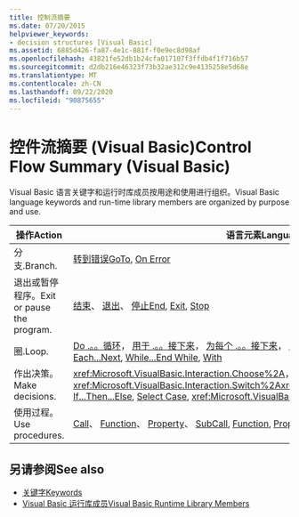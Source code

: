 ```yaml
---
title: 控制流摘要
ms.date: 07/20/2015
helpviewer_keywords:
- decision structures [Visual Basic]
ms.assetid: 6885d426-fa87-4e1c-881f-f0e9ec8d98af
ms.openlocfilehash: 43821fe52db1b24cfa017107f3ffdb4f1f716b57
ms.sourcegitcommit: d2db216e46323f73b32ae312c9e4135258e5d68e
ms.translationtype: MT
ms.contentlocale: zh-CN
ms.lasthandoff: 09/22/2020
ms.locfileid: "90875655"
---
```

# <a name="control-flow-summary-visual-basic"></a><span data-ttu-id="63256-102">控件流摘要 (Visual Basic)</span><span class="sxs-lookup"><span data-stu-id="63256-102">Control Flow Summary (Visual Basic)</span></span>

<span data-ttu-id="63256-103">Visual Basic 语言关键字和运行时库成员按用途和使用进行组织。</span><span class="sxs-lookup"><span data-stu-id="63256-103">Visual Basic language keywords and run-time library members are organized by purpose and use.</span></span>  
  
|<span data-ttu-id="63256-104">操作</span><span class="sxs-lookup"><span data-stu-id="63256-104">Action</span></span>|<span data-ttu-id="63256-105">语言元素</span><span class="sxs-lookup"><span data-stu-id="63256-105">Language element</span></span>|  
|------------|----------------------|  
|<span data-ttu-id="63256-106">分支.</span><span class="sxs-lookup"><span data-stu-id="63256-106">Branch.</span></span>|<span data-ttu-id="63256-107">[转](../statements/goto-statement.md)[到错误](../statements/on-error-statement.md)</span><span class="sxs-lookup"><span data-stu-id="63256-107">[GoTo](../statements/goto-statement.md), [On Error](../statements/on-error-statement.md)</span></span>|  
|<span data-ttu-id="63256-108">退出或暂停程序。</span><span class="sxs-lookup"><span data-stu-id="63256-108">Exit or pause the program.</span></span>|<span data-ttu-id="63256-109">[结束](../statements/end-statement.md)、 [退出](../statements/exit-statement.md)、 [停止](../statements/stop-statement.md)</span><span class="sxs-lookup"><span data-stu-id="63256-109">[End](../statements/end-statement.md), [Exit](../statements/exit-statement.md), [Stop](../statements/stop-statement.md)</span></span>|  
|<span data-ttu-id="63256-110">圈.</span><span class="sxs-lookup"><span data-stu-id="63256-110">Loop.</span></span>|<span data-ttu-id="63256-111">[Do .。。循环](../statements/do-loop-statement.md)， [用于 .。。接下来](../statements/for-next-statement.md)， [为每个 .。。接下来](../statements/for-each-next-statement.md)， [.。。结束](../statements/while-end-while-statement.md)时间， [用](../statements/with-end-with-statement.md)</span><span class="sxs-lookup"><span data-stu-id="63256-111">[Do...Loop](../statements/do-loop-statement.md), [For...Next](../statements/for-next-statement.md), [For Each...Next](../statements/for-each-next-statement.md), [While...End While](../statements/while-end-while-statement.md), [With](../statements/with-end-with-statement.md)</span></span>|  
|<span data-ttu-id="63256-112">作出决策。</span><span class="sxs-lookup"><span data-stu-id="63256-112">Make decisions.</span></span>|<span data-ttu-id="63256-113"><xref:Microsoft.VisualBasic.Interaction.Choose%2A>， [If .。。Then .。。否则](../statements/if-then-else-statement.md)，请 [选择 Case](../statements/select-case-statement.md)， <xref:Microsoft.VisualBasic.Interaction.Switch%2A></span><span class="sxs-lookup"><span data-stu-id="63256-113"><xref:Microsoft.VisualBasic.Interaction.Choose%2A>, [If...Then...Else](../statements/if-then-else-statement.md), [Select Case](../statements/select-case-statement.md), <xref:Microsoft.VisualBasic.Interaction.Switch%2A></span></span>|  
|<span data-ttu-id="63256-114">使用过程。</span><span class="sxs-lookup"><span data-stu-id="63256-114">Use procedures.</span></span>|<span data-ttu-id="63256-115">[Call](../statements/call-statement.md)、 [Function](../statements/function-statement.md)、 [Property](../statements/property-statement.md)、 [Sub](../statements/sub-statement.md)</span><span class="sxs-lookup"><span data-stu-id="63256-115">[Call](../statements/call-statement.md), [Function](../statements/function-statement.md), [Property](../statements/property-statement.md), [Sub](../statements/sub-statement.md)</span></span>|  
  
## <a name="see-also"></a><span data-ttu-id="63256-116">另请参阅</span><span class="sxs-lookup"><span data-stu-id="63256-116">See also</span></span>

- [<span data-ttu-id="63256-117">关键字</span><span class="sxs-lookup"><span data-stu-id="63256-117">Keywords</span></span>](index.md)
- [<span data-ttu-id="63256-118">Visual Basic 运行库成员</span><span class="sxs-lookup"><span data-stu-id="63256-118">Visual Basic Runtime Library Members</span></span>](../runtime-library-members.md)
